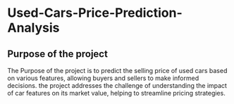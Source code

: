 # Used-Cars-Price-Prediction-Analysis

## Purpose of the project
The Purpose of the project is to predict the selling price of used cars based on various features, allowing buyers and sellers to make informed decisions. the project addresses the challenge of understanding the impact of car features on its market value, helping to streamline pricing strategies.

